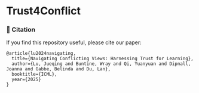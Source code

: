 # Trust4Conflict

### 📖 Citation
If you find this repository useful, please cite our paper:
```
@article{lu2024navigating,
  title={Navigating Conflicting Views: Harnessing Trust for Learning},
  author={Lu, Jueqing and Buntine, Wray and Qi, Yuanyuan and Dipnall, Joanna and Gabbe, Belinda and Du, Lan},
  booktitle={ICML},
  year={2025}
}
```
